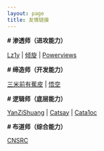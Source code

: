 ```yaml
---
layout: page
title: 友情链接
---
```


**\# 渗透师（进攻能力）**

[Lz1y](https://www.lz1y.cn/) \| [倾旋](https://payloads.online/) \| [Powerviews](https://powerviews.github.io/)

**\# 缔造师（开发能力）**

[三米前有蕉皮](https://blog.kali-team.cn/) \| [悟空](http://hacktech.cn/) 

**\# 逻辑师（底层能力）**

[YanZiShuang](https://www.whsgwl.net/index.html) \| [Catsay](https://www.cnblogs.com/WeiJunHuaXin/) \| [Cata1oc](https://cata1oc.github.io)

**\# 布道师（综合能力）**

[CNSRC](http://www.cnsrc.org.cn/)

